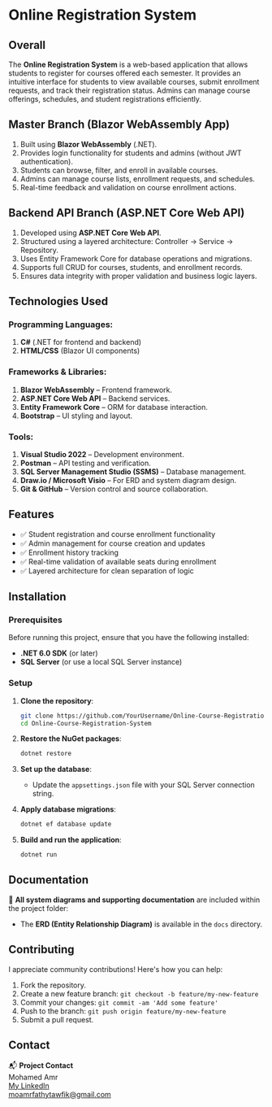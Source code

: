 # Online Registration System

## Overall

The **Online Registration System** is a web-based application that allows students to register for courses offered each semester. It provides an intuitive interface for students to view available courses, submit enrollment requests, and track their registration status. Admins can manage course offerings, schedules, and student registrations efficiently.

## Master Branch (Blazor WebAssembly App)

1. Built using **Blazor WebAssembly** (.NET).
2. Provides login functionality for students and admins (without JWT authentication).
3. Students can browse, filter, and enroll in available courses.
4. Admins can manage course lists, enrollment requests, and schedules.
5. Real-time feedback and validation on course enrollment actions.

## Backend API Branch (ASP.NET Core Web API)

1. Developed using **ASP.NET Core Web API**.
2. Structured using a layered architecture: Controller → Service → Repository.
3. Uses Entity Framework Core for database operations and migrations.
4. Supports full CRUD for courses, students, and enrollment records.
5. Ensures data integrity with proper validation and business logic layers.

## Technologies Used

### Programming Languages:
1. **C#** (.NET for frontend and backend)
2. **HTML/CSS** (Blazor UI components)

### Frameworks & Libraries:
1. **Blazor WebAssembly** – Frontend framework.
2. **ASP.NET Core Web API** – Backend services.
3. **Entity Framework Core** – ORM for database interaction.
4. **Bootstrap** – UI styling and layout.

### Tools:
1. **Visual Studio 2022** – Development environment.
2. **Postman** – API testing and verification.
3. **SQL Server Management Studio (SSMS)** – Database management.
4. **Draw.io / Microsoft Visio** – For ERD and system diagram design.
5. **Git & GitHub** – Version control and source collaboration.

## Features

- ✅ Student registration and course enrollment functionality  
- ✅ Admin management for course creation and updates  
- ✅ Enrollment history tracking  
- ✅ Real-time validation of available seats during enrollment  
- ✅ Layered architecture for clean separation of logic

## Installation

### Prerequisites

Before running this project, ensure that you have the following installed:

- **.NET 6.0 SDK** (or later)
- **SQL Server** (or use a local SQL Server instance)

### Setup

1. **Clone the repository**:
   ```bash
   git clone https://github.com/YourUsername/Online-Course-Registration-System.git
   cd Online-Course-Registration-System
   ```

2. **Restore the NuGet packages**:
   ```bash
   dotnet restore
   ```

3. **Set up the database**:
   - Update the `appsettings.json` file with your SQL Server connection string.

4. **Apply database migrations**:
   ```bash
   dotnet ef database update
   ```

5. **Build and run the application**:
   ```bash
   dotnet run
   ```

## Documentation

📄 **All system diagrams and supporting documentation** are included within the project folder:

- The **ERD (Entity Relationship Diagram)** is available in the `docs` directory.

## Contributing

I appreciate community contributions! Here's how you can help:

1. Fork the repository.
2. Create a new feature branch: `git checkout -b feature/my-new-feature`
3. Commit your changes: `git commit -am 'Add some feature'`
4. Push to the branch: `git push origin feature/my-new-feature`
5. Submit a pull request.

## Contact

📬 **Project Contact**  
Mohamed Amr  
[My LinkedIn](https://www.linkedin.com/in/mohamed-fathy-97a916351/)  
moamrfathytawfik@gmail.com
